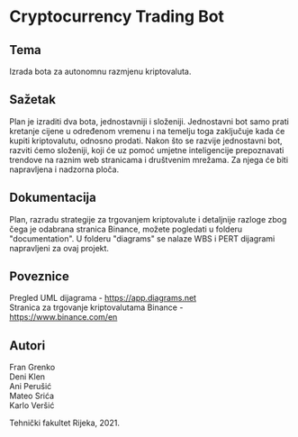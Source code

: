 # Cryptocurrency Trading Bot

## Tema
Izrada bota za autonomnu razmjenu kriptovaluta.

## Sažetak
Plan je izraditi dva bota, jednostavniji i složeniji. Jednostavni bot samo prati kretanje cijene u određenom vremenu i na temelju toga zaključuje kada će kupiti kriptovalutu, odnosno prodati.
Nakon što se razvije jednostavni bot, razviti ćemo složeniji, koji će uz pomoć umjetne inteligencije prepoznavati trendove na raznim web stranicama i društvenim mrežama. Za njega će biti napravljena i nadzorna ploča.


## Dokumentacija
Plan, razradu strategije za trgovanjem kriptovalute i detaljnije razloge zbog čega je odabrana stranica Binance, možete pogledati u folderu "documentation".
U folderu "diagrams" se nalaze WBS i PERT dijagrami napravljeni za ovaj projekt.


## Poveznice
Pregled UML dijagrama - https://app.diagrams.net</br>
Stranica za trgovanje kriptovalutama Binance - https://www.binance.com/en </br>

## Autori
Fran Grenko</br>
Deni Klen</br>
Ani Perušić</br>
Mateo Srića</br>
Karlo Veršić</br>

Tehnički fakultet Rijeka, 2021.
